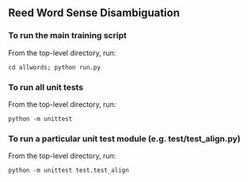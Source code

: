 Reed Word Sense Disambiguation
------------------------------

### To run the main training script

From the top-level directory, run:

    cd allwords; python run.py

### To run all unit tests

From the top-level directory, run: 
    
    python -m unittest

### To run a particular unit test module (e.g. test/test_align.py)

From the top-level directory, run:

    python -m unittest test.test_align
    
    
    